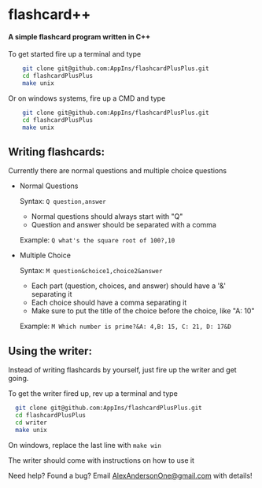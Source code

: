 # flashcard++
#### A simple flashcard program written in C++

To get started fire up a terminal and type
```sh
    git clone git@github.com:AppIns/flashcardPlusPlus.git
    cd flashcardPlusPlus
    make unix
```
Or on windows systems, fire up a CMD and type
```sh
    git clone git@github.com:AppIns/flashcardPlusPlus.git
    cd flashcardPlusPlus
    make unix
```

## Writing flashcards:

  Currently there are normal questions and multiple choice questions

  * Normal Questions

    Syntax: `Q question,answer`

    * Normal questions should always start with "Q"
    * Question and answer should be separated with a comma

    Example: `Q what's the square root of 100?,10`

  * Multiple Choice

    Syntax: `M question&choice1,choice2&answer`

      * Each part (question, choices, and answer) should have a '&' separating it
      * Each choice should have a comma separating it
      * Make sure to put the title of the choice before the choice, like "A: 10"

      Example: `M Which number is prime?&A: 4,B: 15, C: 21, D: 17&D`


## Using the writer:

  Instead of writing flashcards by yourself, just fire up the writer and get going.

  To get the writer fired up, rev up a terminal and type
  ```sh
    git clone git@github.com:AppIns/flashcardPlusPlus.git
    cd flashcardPlusPlus
    cd writer
    make unix
  ```
  On windows, replace the last line with `make win`

  The writer should come with instructions on how to use it


Need help? Found a bug? Email AlexAndersonOne@gmail.com with details!
